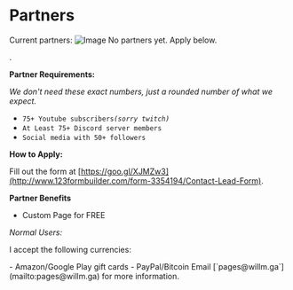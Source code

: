 # Partners

Current partners:
![Image](https://dynocc.tk/files/alone.png)
No partners yet.  Apply below.

.

**Partner Requirements:** 

*We don't need these exact numbers, just a rounded number of what we expect.*

- `75+ Youtube subscribers`*`(sorry twitch)`*
- `At Least 75+ Discord server members`
- `Social media with 50+ followers`

**How to Apply:**

Fill out the form at [https://goo.gl/XJMZw3](http://www.123formbuilder.com/form-3354194/Contact-Lead-Form).

**Partner Benefits**
- Custom Page for FREE

*Normal Users:*
<p>I accept the following currencies:</p>
- Amazon/Google Play gift cards
- PayPal/Bitcoin 
Email [`pages@willm.ga`](mailto:pages@willm.ga) for more information.
<a name="benefits"></a> 
